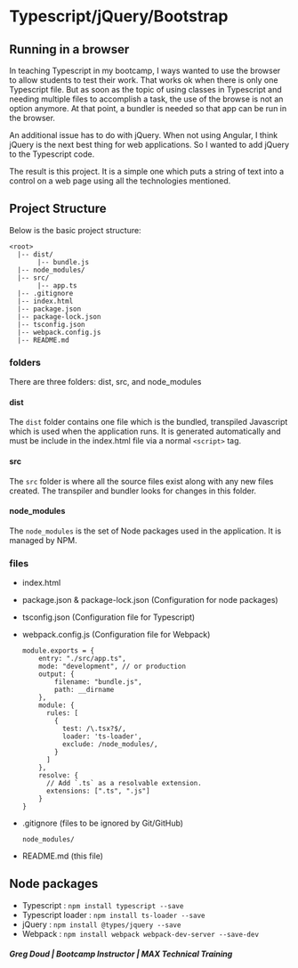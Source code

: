 # Typescript/jQuery/Bootstrap

## Running in a browser

In teaching Typescript in my bootcamp, I ways wanted to use the browser to allow students to test their work. That works ok when there is only one Typescript file. But as soon as the topic of using classes in Typescript and needing multiple files to accomplish a task, the use of the browse is not an option anymore. At that point, a bundler is needed so that app can be run in the browser.

An additional issue has to do with jQuery. When not using Angular, I think jQuery is the next best thing for web applications. So I wanted to add jQuery to the Typescript code.

The result is this project. It is a simple one which puts a string of text into a control on a web page using all the technologies mentioned.

## Project Structure

Below is the basic project structure:
```
<root>
  |-- dist/
       |-- bundle.js
  |-- node_modules/
  |-- src/
       |-- app.ts
  |-- .gitignore
  |-- index.html
  |-- package.json
  |-- package-lock.json
  |-- tsconfig.json
  |-- webpack.config.js
  |-- README.md
```

### folders

There are three folders: dist, src, and node_modules

#### dist

The `dist` folder contains one file which is the bundled, transpiled Javascript which is used when the application runs. It is generated automatically and must be include in the index.html file via a normal `<script>` tag.

#### src

The `src` folder is where all the source files exist along with any new files created. The transpiler and bundler looks for changes in this folder.

#### node_modules

The `node_modules` is the set of Node packages used in the application. It is managed by NPM.

### files

* index.html
* package.json & package-lock.json (Configuration for node packages)
* tsconfig.json (Configuration file for Typescript)
* webpack.config.js (Configuration file for Webpack)

      module.exports = {
          entry: "./src/app.ts",
          mode: "development", // or production
          output: {
              filename: "bundle.js",
              path: __dirname
          },
          module: {
            rules: [
              {
                test: /\.tsx?$/,
                loader: 'ts-loader',
                exclude: /node_modules/,
              }
            ]
          },
          resolve: {
            // Add `.ts` as a resolvable extension.
            extensions: [".ts", ".js"]
          }
      }

* .gitignore (files to be ignored by Git/GitHub)

      node_modules/

* README.md (this file)

## Node packages

- Typescript           : `npm install typescript --save`
- Typescript loader    : `npm install ts-loader --save`
- jQuery               : `npm install @types/jquery --save`
- Webpack              : `npm install webpack webpack-dev-server --save-dev`

##### Greg Doud | Bootcamp Instructor | MAX Technical Training